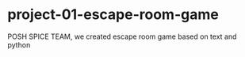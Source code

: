 # project-01-escape-room-game
POSH SPICE TEAM, we created escape room game based on text and python
